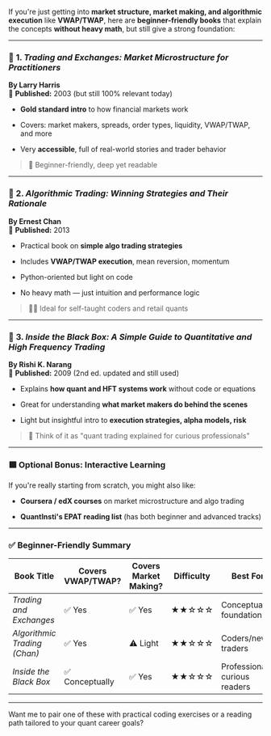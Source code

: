 If you're just getting into **market structure, market making, and algorithmic execution** like **VWAP/TWAP**, here are **beginner-friendly books** that explain the concepts **without heavy math**, but still give a strong foundation:

---

### 📗 **1. _Trading and Exchanges: Market Microstructure for Practitioners_**

**By Larry Harris**  
📅 **Published:** 2003 (but still 100% relevant today)

- **Gold standard intro** to how financial markets work
    
- Covers: market makers, spreads, order types, liquidity, VWAP/TWAP, and more
    
- Very **accessible**, full of real-world stories and trader behavior
    

> 🧠 Beginner-friendly, deep yet readable

---

### 📗 **2. _Algorithmic Trading: Winning Strategies and Their Rationale_**

**By Ernest Chan**  
📅 **Published:** 2013

- Practical book on **simple algo trading strategies**
    
- Includes **VWAP/TWAP execution**, mean reversion, momentum
    
- Python-oriented but light on code
    
- No heavy math — just intuition and performance logic
    

> 👨‍💻 Ideal for self-taught coders and retail quants

---

### 📗 **3. _Inside the Black Box: A Simple Guide to Quantitative and High Frequency Trading_**

**By Rishi K. Narang**  
📅 **Published:** 2009 (2nd ed. updated and still used)

- Explains **how quant and HFT systems work** without code or equations
    
- Great for understanding **what market makers do behind the scenes**
    
- Light but insightful intro to **execution strategies, alpha models, risk**
    

> 🧠 Think of it as "quant trading explained for curious professionals"

---

### 🟩 Optional Bonus: Interactive Learning

If you're really starting from scratch, you might also like:

- **Coursera / edX courses** on market microstructure and algo trading
    
- **QuantInsti's EPAT reading list** (has both beginner and advanced tracks)
    

---

### ✅ Beginner-Friendly Summary

|Book Title|Covers VWAP/TWAP?|Covers Market Making?|Difficulty|Best For|
|---|---|---|---|---|
|_Trading and Exchanges_|✅ Yes|✅ Yes|★★☆☆☆|Conceptual foundations|
|_Algorithmic Trading (Chan)_|✅ Yes|⚠️ Light|★★☆☆☆|Coders/new traders|
|_Inside the Black Box_|✅ Conceptually|✅ Yes|★★☆☆☆|Professionals, curious readers|

---

Want me to pair one of these with practical coding exercises or a reading path tailored to your quant career goals?